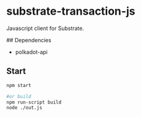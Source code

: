 # substrate-transaction-js

Javascript client for Substrate.

## Dependencies

- polkadot-api

## Start

```bash
npm start

#or build
npm run-script build
node ./out.js
```